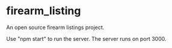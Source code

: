 firearm_listing
===============

An open source firearm listings project.

Use "npm start" to run the server. The server runs on port 3000.

